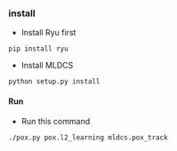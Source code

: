 ### install 

- Install Ryu first

```
pip install ryu
```

- Install MLDCS


```
python setup.py install
```


#### Run


- Run this command

```
./pox.py pox.l2_learning mldcs.pox_track
```
